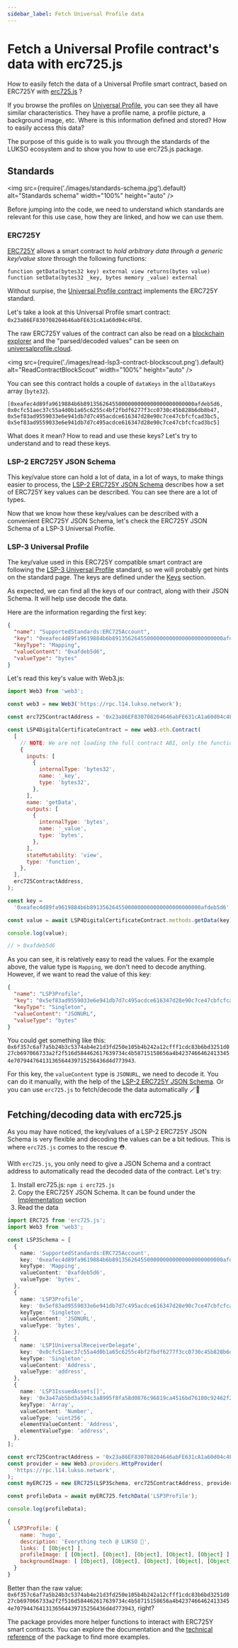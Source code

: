 ```yaml
---
sidebar_label: Fetch Universal Profile data
---
```


# Fetch a Universal Profile contract's data with erc725.js

How to easily fetch the data of a Universal Profile smart contract, based on ERC725Y with [erc725.js](https://www.npmjs.com/package/erc725.js) ?

If you browse the profiles on [Universal Profile](https://universalprofile.cloud), you can see they all have similar characteristics. They have a profile name, a profile picture, a background image, etc.
Where is this information defined and stored? How to easily access this data?

The purpose of this guide is to walk you through the standards of the LUKSO ecosystem and to show you how to use erc725.js package.

## Standards

<img src={require('./images/standards-schema.jpg').default} alt="Standards schema" width="100%" height="auto" />

Before jumping into the code, we need to understand which standards are relevant for this use case, how they are linked, and how we can use them.

### ERC725Y

[ERC725Y](https://github.com/ethereum/EIPs/blob/master/EIPS/eip-725.md#erc725y) allows a smart contract to _hold arbitrary data through a generic key/value store_ through the following functions:

```solidity
function getData(bytes32 key) external view returns(bytes value)
function setData(bytes32 _key, bytes memory _value) external
```

Without surpise, the [Universal Profile contract](https://github.com/lukso-network/universalprofile-smart-contracts/blob/main/contracts/LSP3Account.sol) implements the ERC725Y standard.

Let's take a look at this Universal Profile smart contract: `0x23a86EF830708204646abFE631cA1a60d04c4FbE`.

The raw ERC725Y values of the contract can also be read on a [blockchain explorer](https://blockscout.com/lukso/l14/address/0x23a86EF830708204646abFE631cA1a60d04c4FbE/read-contract) and the "parsed/decoded values" can be seen on [universalprofile.cloud](https://universalprofile.cloud/0x23a86EF830708204646abFE631cA1a60d04c4FbE).

<img src={require('./images/read-lsp3-contract-blockscout.png').default} alt="ReadContractBlockScout" width="100%" height="auto" />

You can see this contract holds a couple of `dataKeys` in the `allDataKeys` array (`byte32`).

```solidity
[0xeafec4d89fa9619884b6b89135626455000000000000000000000000afdeb5d6,
0x0cfc51aec37c55a4d0b1a65c6255c4bf2fbdf6277f3cc0730c45b828b6db8b47,
0x5ef83ad9559033e6e941db7d7c495acdce616347d28e90c7ce47cbfcfcad3bc5,
0x5ef83ad9559033e6e941db7d7c495acdce616347d28e90c7ce47cbfcfcad3bc5]
```

What does it mean? How to read and use these keys? Let's try to understand and to read these keys.

### LSP-2 ERC725Y JSON Schema

This key/value store can hold a lot of data, in a lot of ways, to make things easier to process, the [LSP-2 ERC725Y JSON Schema](https://github.com/lukso-network/LIPs/blob/master/LSPs/LSP-2-ERC725YJSONSchema.md) describes how a set of ERC725Y key values can be described. You can see there are a lot of types.

Now that we know how these key/values can be described with a convenient ERC725Y JSON Schema, let's check the ERC725Y JSON Schema of a LSP-3 Universal Profile.

### LSP-3 Universal Profile

The key/value used in this ERC725Y compatible smart contract are following the [LSP-3 Universal Profile](https://github.com/lukso-network/LIPs/blob/master/LSPs/LSP-3-UniversalProfile.md) standard, so we will probably get hints on the standard page.
The keys are defined under the [Keys](https://github.com/lukso-network/LIPs/blob/master/LSPs/LSP-3-UniversalProfile.md#keys) section.

As expected, we can find all the keys of our contract, along with their JSON Schema. It will help use decode the data.

Here are the information regarding the first key:

```json
{
  "name": "SupportedStandards:ERC725Account",
  "key": "0xeafec4d89fa9619884b6b89135626455000000000000000000000000afdeb5d6",
  "keyType": "Mapping",
  "valueContent": "0xafdeb5d6",
  "valueType": "bytes"
}
```

Let's read this key's value with Web3.js:

```js
import Web3 from 'web3';

const web3 = new Web3('https://rpc.l14.lukso.network');

const erc725ContractAddress = '0x23a86EF830708204646abFE631cA1a60d04c4FbE';

const LSP4DigitalCertificateContract = new web3.eth.Contract(
  [
    // NOTE: We are not loading the full contract ABI, only the function we need
    {
      inputs: [
        {
          internalType: 'bytes32',
          name: '_key',
          type: 'bytes32',
        },
      ],
      name: 'getData',
      outputs: [
        {
          internalType: 'bytes',
          name: '_value',
          type: 'bytes',
        },
      ],
      stateMutability: 'view',
      type: 'function',
    },
  ],
  erc725ContractAddress,
);

const key =
  '0xeafec4d89fa9619884b6b89135626455000000000000000000000000afdeb5d6';

const value = await LSP4DigitalCertificateContract.methods.getData(key).call();

console.log(value);

// > 0xafdeb5d6
```

As you can see, it is relatively easy to read the values. For the example above, the value type is `Mapping`, we don't need to decode anything. However, if we want to read the value of this key:

```json
{
  "name": "LSP3Profile",
  "key": "0x5ef83ad9559033e6e941db7d7c495acdce616347d28e90c7ce47cbfcfcad3bc5",
  "keyType": "Singleton",
  "valueContent": "JSONURL",
  "valueType": "bytes"
}
```

You could get something like this: `0x6f357c6af7a5b24b3c5374ab4e21d3fd250e105b4b242a12cfff1cdc83b6bd3251d027cb697066733a2f2f516d584462617639734c4b58715158656a4b42374664624133454e70794476413136564439715256436d4d773943`.

For this key, the `valueContent` type is `JSONURL`, we need to decode it. You can do it manually, with the help of the [LSP-2 ERC725Y JSON Schema](https://github.com/lukso-network/LIPs/blob/master/LSPs/LSP-2-ERC725YJSONSchema.md#jsonurl).
Or you can use `erc725.js` to fetch/decode the data automatically 🪄📜

## Fetching/decoding data with erc725.js

As you may have noticed, the key/values of a LSP-2 ERC725Y JSON Schema is very flexible and decoding the values can be a bit tedious. This is where `erc725.js` comes to the rescue ⛑️.

With `erc725.js`, you only need to give a JSON Schema and a contract address to automatically read the decoded data of the contract. Let's try:

1.  Install erc725.js: `npm i erc725.js`
2.  Copy the ERC725Y JSON Schema. It can be found under the [Implementation](https://github.com/lukso-network/LIPs/blob/master/LSPs/LSP-3-UniversalProfile.md#implementation) section
3.  Read the data

```ts
import ERC725 from 'erc725.js';
import Web3 from 'web3';

const LSP3Schema = [
  {
    name: 'SupportedStandards:ERC725Account',
    key: '0xeafec4d89fa9619884b6b89135626455000000000000000000000000afdeb5d6',
    keyType: 'Mapping',
    valueContent: '0xafdeb5d6',
    valueType: 'bytes',
  },
  {
    name: 'LSP3Profile',
    key: '0x5ef83ad9559033e6e941db7d7c495acdce616347d28e90c7ce47cbfcfcad3bc5',
    keyType: 'Singleton',
    valueContent: 'JSONURL',
    valueType: 'bytes',
  },
  {
    name: 'LSP1UniversalReceiverDelegate',
    key: '0x0cfc51aec37c55a4d0b1a65c6255c4bf2fbdf6277f3cc0730c45b828b6db8b47',
    keyType: 'Singleton',
    valueContent: 'Address',
    valueType: 'address',
  },
  {
    name: 'LSP3IssuedAssets[]',
    key: '0x3a47ab5bd3a594c3a8995f8fa58d0876c96819ca4516bd76100c92462f2f9dc0',
    keyType: 'Array',
    valueContent: 'Number',
    valueType: 'uint256',
    elementValueContent: 'Address',
    elementValueType: 'address',
  },
];

const erc725ContractAddress = '0x23a86EF830708204646abFE631cA1a60d04c4FbE';
const provider = new Web3.providers.HttpProvider(
  'https://rpc.l14.lukso.network',
);
const myERC725 = new ERC725(LSP3Schema, erc725ContractAddress, provider);

const profileData = await myERC725.fetchData('LSP3Profile');

console.log(profileData);
```

```js title="output"
{
  LSP3Profile: {
    name: 'hugo',
    description: 'Everything tech @ LUKSO 👾',
    links: [ [Object] ],
    profileImage: [ [Object], [Object], [Object], [Object], [Object] ],
    backgroundImage: [ [Object], [Object], [Object], [Object], [Object] ]
  }
}
```

Better than the raw value: `0x6f357c6af7a5b24b3c5374ab4e21d3fd250e105b4b242a12cfff1cdc83b6bd3251d027cb697066733a2f2f516d584462617639734c4b58715158656a4b42374664624133454e70794476413136564439715256436d4d773943`, right?

The package provides more helper functions to interact with ERC725Y smart contracts. You can explore the documentation and the [technical reference](../technical-reference/classes/ERC725) of the package to find more examples.
